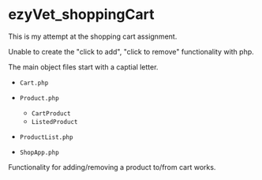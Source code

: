 # ezyVet_shoppingCart

This is my attempt at the shopping cart assignment.

Unable to create the "click to add", "click to remove" functionality
with php.

The main object files start with a captial letter.

* `Cart.php`

* `Product.php`
    * `CartProduct`
    * `ListedProduct`

* `ProductList.php`

* `ShopApp.php`

Functionality for adding/removing a product to/from cart works.
